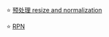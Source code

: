 ⭐ [预处理 resize and normalization](https://github.com/wmhwmh521/reading-paper/blob/main/paper/faster%20RCNN/resize%20and%20normalization.md)

⭐ [RPN](https://github.com/wmhwmh521/reading-paper/tree/main/paper/faster%20RCNN)
